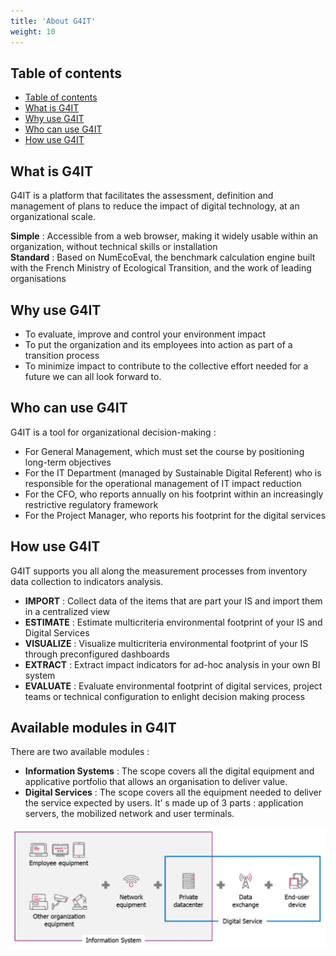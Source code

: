 ```yaml
---
title: 'About G4IT'
weight: 10
---
```


## Table of contents
- [Table of contents](#table-of-contents)
- [What is G4IT](#what-is-g4it)
- [Why use G4IT](#why-use-g4it)
- [Who can use G4IT](#who-can-use-g4it)
- [How use G4IT](#how-use-g4it)


## What is G4IT
G4IT is a platform that facilitates the assessment, definition and management of plans to reduce the impact of digital technology, at an organizational scale.  

**Simple** : Accessible from a web browser, making it widely usable within an organization, without technical skills or installation  
**Standard** : Based on NumEcoEval, the benchmark calculation engine built with the French Ministry of Ecological Transition, and the work of leading organisations  

## Why use G4IT
* To evaluate, improve and control your environment impact  
* To put the organization and its employees into action as part of a transition process  
* To minimize impact to contribute to the collective effort needed for a future we can all look forward to.  

## Who can use G4IT
G4IT is a tool for organizational decision-making :  
* For General Management, which must set the course by positioning long-term objectives 
* For the IT Department (managed by Sustainable Digital Referent) who is responsible for the operational management of IT impact reduction
* For the CFO, who reports annually on his footprint within an increasingly restrictive regulatory framework 
* For the Project Manager, who reports his footprint for the digital services

## How use G4IT
G4IT supports you all along the measurement processes from inventory data collection to indicators analysis.  
* **IMPORT** : Collect data of the items that are part your IS and import them in a centralized view  
* **ESTIMATE** : Estimate multicriteria environmental footprint of your IS and Digital Services  
* **VISUALIZE** : Visualize multicriteria environmental footprint of your IS through preconfigured dashboards  
* **EXTRACT** : Extract impact indicators for ad-hoc analysis in your own BI system  
* **EVALUATE** : Evaluate environmental footprint of digital services, project teams or technical configuration to enlight decision making process  

## Available modules in G4IT

There are two available modules :  
* **Information Systems** : The scope covers all the digital equipment and applicative portfolio that allows an organisation to deliver value.  
* **Digital Services** : The scope covers all the equipment needed to deliver the service expected by users. It’ s made up of 3 parts : application servers, the mobilized network and user terminals.  


![Screen_About_G4IT.png](./images/Screen_About_G4IT.png)



